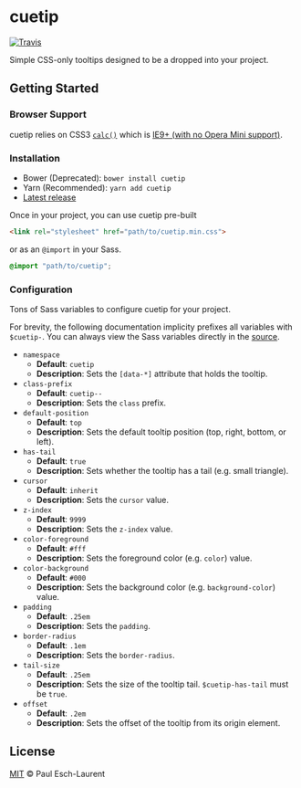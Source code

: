 # cuetip

[![Travis](https://img.shields.io/travis/Pinjasaur/cuetip.svg)](https://travis-ci.org/Pinjasaur/cuetip)

Simple CSS-only tooltips designed to be a dropped into your project.

## Getting Started

### Browser Support

cuetip relies on CSS3 [`calc()`][css-calc] which is [IE9+ (with no Opera Mini support)][ciu-calc].

### Installation

- Bower (Deprecated): `bower install cuetip`
- Yarn (Recommended): `yarn add cuetip`
- [Latest release][latest]

Once in your project, you can use cuetip pre-built
```html
<link rel="stylesheet" href="path/to/cuetip.min.css">
```

or as an `@import` in your Sass.
```scss
@import "path/to/cuetip";
```

### Configuration

Tons of Sass variables to configure cuetip for your project.

For brevity, the following documentation implicity prefixes all variables with `$cuetip-`. You can always view the Sass variables directly in the [source][source].

- `namespace`
    - **Default**: `cuetip`
    - **Description**: Sets the `[data-*]` attribute that holds the tooltip.
- `class-prefix`
    - **Default**: `cuetip--`
    - **Description**: Sets the `class` prefix.
- `default-position`
    - **Default**: `top`
    - **Description**: Sets the default tooltip position (top, right, bottom, or left).
- `has-tail`
    - **Default**: `true`
    - **Description**: Sets whether the tooltip has a tail (e.g. small triangle).
- `cursor`
    - **Default**: `inherit`
    - **Description**: Sets the `cursor` value.
- `z-index`
    - **Default**: `9999`
    - **Description**: Sets the `z-index` value.
- `color-foreground`
    - **Default**: `#fff`
    - **Description**: Sets the foreground color (e.g. `color`) value.
- `color-background`
    - **Default**: `#000`
    - **Description**: Sets the background color (e.g. `background-color`) value.
- `padding`
    - **Default**: `.25em`
    - **Description**: Sets the `padding`.
- `border-radius`
    - **Default**: `.1em`
    - **Description**: Sets the `border-radius`.
- `tail-size`
    - **Default**: `.25em`
    - **Description**: Sets the size of the tooltip tail. `$cuetip-has-tail` must be `true`.
- `offset`
    - **Default**: `.2em`
    - **Description**: Sets the offset of the tooltip from its origin element.

## License

[MIT][license] &copy; Paul Esch-Laurent

[css-calc]: https://developer.mozilla.org/en-US/docs/Web/CSS/calc
[ciu-calc]: https://caniuse.com/#feat=calc
[license]: https://pinjasaur.mit-license.org/2016
[latest]: https://github.com/Pinjasaur/cuetip/releases/latest
[source]: /src/cuetip.scss
